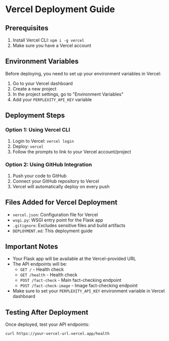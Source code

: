 # Vercel Deployment Guide

## Prerequisites
1. Install Vercel CLI: `npm i -g vercel`
2. Make sure you have a Vercel account

## Environment Variables
Before deploying, you need to set up your environment variables in Vercel:

1. Go to your Vercel dashboard
2. Create a new project
3. In the project settings, go to "Environment Variables"
4. Add your `PERPLEXITY_API_KEY` variable

## Deployment Steps

### Option 1: Using Vercel CLI
1. Login to Vercel: `vercel login`
2. Deploy: `vercel`
3. Follow the prompts to link to your Vercel account/project

### Option 2: Using GitHub Integration
1. Push your code to GitHub
2. Connect your GitHub repository to Vercel
3. Vercel will automatically deploy on every push

## Files Added for Vercel Deployment
- `vercel.json`: Configuration file for Vercel
- `wsgi.py`: WSGI entry point for the Flask app
- `.gitignore`: Excludes sensitive files and build artifacts
- `DEPLOYMENT.md`: This deployment guide

## Important Notes
- Your Flask app will be available at the Vercel-provided URL
- The API endpoints will be:
  - `GET /` - Health check
  - `GET /health` - Health check
  - `POST /fact-check` - Main fact-checking endpoint
  - `POST /fact-check-image` - Image fact-checking endpoint
- Make sure to set your `PERPLEXITY_API_KEY` environment variable in Vercel dashboard

## Testing After Deployment
Once deployed, test your API endpoints:
```bash
curl https://your-vercel-url.vercel.app/health
```

